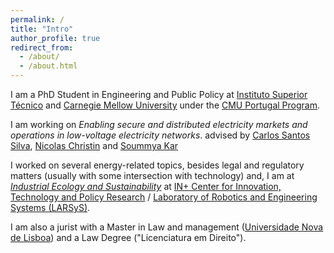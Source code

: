 ```yaml
---
permalink: /
title: "Intro"
author_profile: true
redirect_from: 
  - /about/
  - /about.html
---
```


I am a PhD Student in Engineering and Public Policy at [Instituto Superior Técnico](https://tecnico.ulisboa.pt/pt/) and [Carnegie Mellow University](https://www.cmu.edu/epp/index.html) under the [CMU Portugal Program](https://cmuportugal.org/). 

I am working on *Enabling secure and distributed electricity markets and operations in low-voltage electricity networks*. advised by [Carlos Santos Silva](https://in3.dem.ist.utl.pt/team/members/carlos-santos-silva/), [Nicolas Christin](https://www.andrew.cmu.edu/user/nicolasc/) and [Soummya Kar](https://www.ece.cmu.edu/directory/bios/kar-soummya.html)

I worked on several energy-related topics, besides legal and regulatory matters (usually with some intersection with technology) and, I am at [*Industrial Ecology and Sustainability*](https://in3.dem.ist.utl.pt/laboratories/industrial-ecology-and-sustainability/) at [IN+ Center for Innovation, Technology and Policy Research](https://in3.dem.ist.utl.pt/) / [Laboratory of Robotics and Engineering Systems (LARSyS)](https://groups.tecnico.ulisboa.pt/~larsys.daemon/).

I am also a jurist with a Master in Law and management ([Universidade Nova de Lisboa](https://www.unl.pt/)) and a Law Degree ("Licenciatura em Direito"). 


